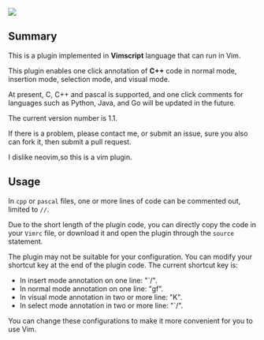  ![](https://cdn.luogu.com.cn/upload/image_hosting/qgclyez5.png)

## Summary

This is a plugin implemented in **Vimscript** language that can run in Vim.

This plugin enables one click annotation of **C++** code in normal mode, insertion mode, selection mode, and visual mode.

At present, C, C++ and pascal is supported, and one click comments for languages such as Python, Java, and Go will be updated in the future.

The current version number is 1.1.

If there is a problem, please contact me, or submit an issue, sure you also can fork it, then submit a pull request.

I dislike neovim,so this is a vim plugin.

## Usage

In `cpp` or `pascal` files, one or more lines of code can be commented out, limited to `//`.

Due to the short length of the plugin code, you can directly copy the code in your `Vimrc` file, or download it and open the plugin through the `source` statement.

The plugin may not be suitable for your configuration. You can modify your shortcut key at the end of the plugin code. The current shortcut key is:

- In insert mode annotation on one line: "\`\/".
- In normal mode annotation on one line: "gf".
- In visual mode annotation in two or more line: "K".
- In select mode annotation in two or more line: "\`\/".

You can change these configurations to make it more convenient for you to use Vim.
